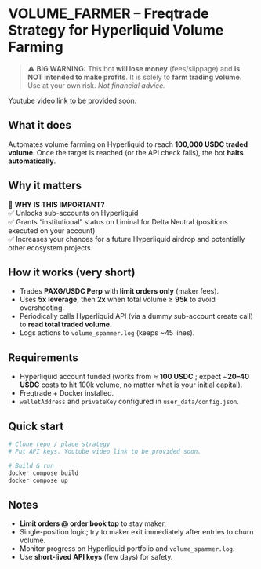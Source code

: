 # VOLUME_FARMER – Freqtrade Strategy for Hyperliquid Volume Farming

> ⚠️ **BIG WARNING:** This bot **will lose money** (fees/slippage) and **is NOT intended to make profits**. It is solely to **farm trading volume**. Use at your own risk. *Not financial advice.*

Youtube video link to be provided soon.

## What it does
Automates volume farming on Hyperliquid to reach **100,000 USDC traded volume**. Once the target is reached (or the API check fails), the bot **halts automatically**.

## Why it matters
🎯 **WHY IS THIS IMPORTANT?**  
✅ Unlocks sub-accounts on Hyperliquid  
✅ Grants “institutional” status on Liminal for Delta Neutral (positions executed on your account)  
✅ Increases your chances for a future Hyperliquid airdrop and potentially other ecosystem projects  

## How it works (very short)
- Trades **PAXG/USDC Perp** with **limit orders only** (maker fees).
- Uses **5x leverage**, then **2x** when total volume ≥ **95k** to avoid overshooting.
- Periodically calls Hyperliquid API (via a dummy sub-account create call) to **read total traded volume**.
- Logs actions to `volume_spammer.log` (keeps ~45 lines).

## Requirements
- Hyperliquid account funded (works from ≈ **100 USDC** ; expect ~**20–40 USDC** costs to hit 100k volume, no matter what is your initial capital).
- Freqtrade + Docker installed.
- `walletAddress` and `privateKey` configured in `user_data/config.json`.

## Quick start
```bash
# Clone repo / place strategy
# Put API keys. Youtube video link to be provided soon.

# Build & run
docker compose build
docker compose up
```

## Notes
- **Limit orders @ order book top** to stay maker.
- Single-position logic; try to maker exit immediately after entries to churn volume.
- Monitor progress on Hyperliquid portfolio and `volume_spammer.log`.
- Use **short-lived API keys** (few days) for safety.

